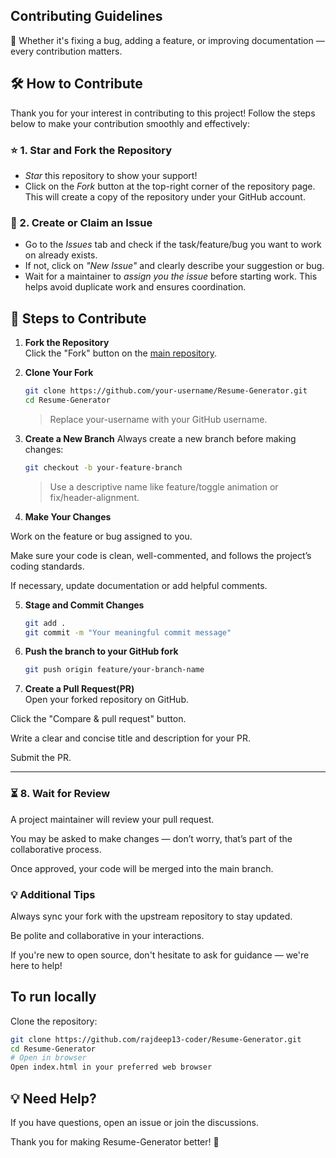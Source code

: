 ## Contributing Guidelines 
🎉 Whether it's fixing a bug, adding a feature, or improving documentation — every contribution matters.


## 🛠 How to Contribute

Thank you for your interest in contributing to this project! Follow the steps below to make your contribution smoothly and effectively:


### ⭐ 1. Star and Fork the Repository

- *Star* this repository to show your support!  
- Click on the *Fork* button at the top-right corner of the repository page. This will create a copy of the repository under your GitHub account.


### 🐛 2. Create or Claim an Issue

- Go to the *Issues* tab and check if the task/feature/bug you want to work on already exists.
- If not, click on *"New Issue"* and clearly describe your suggestion or bug.
- Wait for a maintainer to *assign you the issue* before starting work. This helps avoid duplicate work and ensures coordination.

## 📝 Steps to Contribute

1. **Fork the Repository**  
    Click the "Fork" button on the [main repository](https://github.com/rajdeep13-coder/Resume-Generator).

2. **Clone Your Fork**
    ```bash
    git clone https://github.com/your-username/Resume-Generator.git
    cd Resume-Generator
    ```
    > Replace your-username with your GitHub username.

3. **Create a New Branch**
    Always create a new branch before making changes:
    ```bash
    git checkout -b your-feature-branch
    ```
    > Use a descriptive name like feature/toggle animation or fix/header-alignment.

4. **Make Your Changes**  
  
Work on the feature or bug assigned to you.

Make sure your code is clean, well-commented, and follows the project’s coding standards.

If necessary, update documentation or add helpful comments.

5. **Stage and Commit Changes**
    ```bash
    git add .
    git commit -m "Your meaningful commit message"
    ```

6. **Push the branch to your GitHub fork**
    ```bash
    git push origin feature/your-branch-name
    ```

7. **Create a Pull Request(PR)**  
Open your forked repository on GitHub.

Click the "Compare & pull request" button.

Write a clear and concise title and description for your PR.

Submit the PR.


---
### ⏳ 8. Wait for Review
A project maintainer will review your pull request.

You may be asked to make changes — don’t worry, that’s part of the collaborative process.

Once approved, your code will be merged into the main branch.

### 💡 Additional Tips
Always sync your fork with the upstream repository to stay updated.

Be polite and collaborative in your interactions.

If you're new to open source, don't hesitate to ask for guidance — we're here to help!

## To run locally
Clone the repository:

```bash
git clone https://github.com/rajdeep13-coder/Resume-Generator.git
cd Resume-Generator
# Open in browser
Open index.html in your preferred web browser
```

## 💡 Need Help?

If you have questions, open an issue or join the discussions.

Thank you for making Resume-Generator better! 🌟
